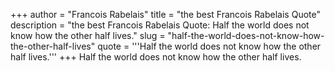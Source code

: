 +++
author = "Francois Rabelais"
title = "the best Francois Rabelais Quote"
description = "the best Francois Rabelais Quote: Half the world does not know how the other half lives."
slug = "half-the-world-does-not-know-how-the-other-half-lives"
quote = '''Half the world does not know how the other half lives.'''
+++
Half the world does not know how the other half lives.

